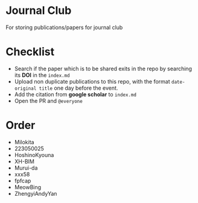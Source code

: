 # Journal Club
For storing publications/papers for journal club

# Checklist
- Search if the paper which is to be shared exits in the repo by searching its **DOI** in the `index.md`
- Upload non duplicate publications to this repo, with the format `date-original title` one day before the event.
- Add the citation from **google scholar** to `index.md`
- Open the PR and `@everyone` 



# Order

- Milokita		
- 223050025		
- HoshinoKyouna		
- XH-BIM		
- Murui-da		
- xxx58		
- fpfcap		
- MeowBing		
- ZhengyiAndyYan
